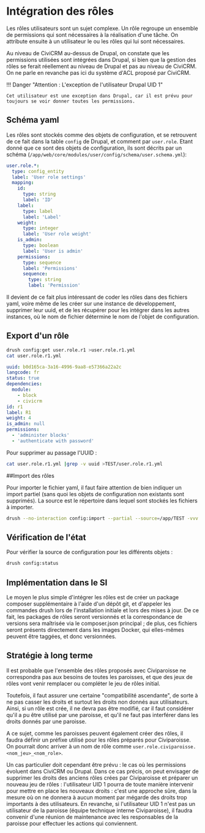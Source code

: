 # Intégration des rôles

Les rôles utilisateurs sont un sujet complexe. Un rôle regroupe un ensemble de permissions qui sont nécessaires à la réalisation d'une tâche.
On attribute ensuite à un utilisateur le ou les rôles qui lui sont nécessaires.


Au niveau de CiviCRM au-dessus de Drupal, on constate que les permissions utilisées sont intégrées dans Drupal, si bien que la gestion des rôles se ferait réellement au niveau de Drupal et pas au niveau de CiviCRM. On ne parle en revanche pas ici du système d'ACL proposé par CiviCRM.

!!! Danger "Attention : L'exception de l'utilisateur Drupal UID 1"

    Cet utilisateur est une exception dans Drupal, car il est prévu pour toujours se voir donner toutes les permissions.


## Schéma yaml

Les rôles sont stockés comme des objets de configuration, et se retrouvent de ce fait dans la table `config` de Drupal, et comment par `user.role`. Etant donné que ce sont des objets de configuration, ils sont décrits par un schéma (`/app/web/core/modules/user/config/schema/user.schema.yml`):

```yaml
user.role.*:
  type: config_entity
  label: 'User role settings'
  mapping:
    id:
      type: string
      label: 'ID'
    label:
      type: label
      label: 'Label'
    weight:
      type: integer
      label: 'User role weight'
    is_admin:
      type: boolean
      label: 'User is admin'
    permissions:
      type: sequence
      label: 'Permissions'
      sequence:
        type: string
        label: 'Permission'

```

Il devient de ce fait plus intéressant de coder les rôles dans des fichiers yaml, voire même de les créer sur une instance de développement, supprimer leur uuid, et de les récupérer pour les intégrer dans les autres instances, où le nom de fichier détermine le nom de l'objet de configuration.

## Export d'un rôle

```bash
drush config:get user.role.r1 >user.role.r1.yml
cat user.role.r1.yml
```

```yaml
uuid: b0d165ca-3a16-4996-9aa8-e57366a22a2c
langcode: fr
status: true
dependencies:
  module:
    - block
    - civicrm
id: r1
label: R1
weight: 4
is_admin: null
permissions:
  - 'administer blocks'
  - 'authenticate with password'
```

Pour supprimer au passage l'UUID :

```bash
cat user.role.r1.yml |grep -v uuid >TEST/user.role.r1.yml
```

##Import des rôles

Pour importer le fichier yaml, il faut faire attention de bien indiquer un import partiel (sans quoi les objets de configuration non existants sont supprimés). La source est le répertoire dans lequel sont stockés les fichiers à importer.

```bash
drush --no-interaction config:import --partial --source=/app/TEST -vvv
```

## Vérification de l'état

Pour vérifier la source de configuration pour les différents objets :

```bash
drush config:status
```

## Implémentation dans le SI
Le moyen le plus simple d'intégrer les rôles est de créer un package composer supplémentaire à l'aide d'un dépôt git, et d'appeler les commandes drush lors de l'installation initiale et lors des mises à jour. De ce fait, les packages de rôles seront versionnés et la correspondance de versions sera maîtrisée via le composer.json principal ; de plus, ces fichiers seront présents directement dans les images Docker, qui elles-mêmes peuvent être taggées, et donc versionnées.

## Stratégie à long terme
Il est probable que l'ensemble des rôles proposés avec Civiparoisse ne correspondra pas aux besoins de toutes les paroisses, et que des jeux de rôles vont venir remplacer ou compléter le jeu de rôles initial.

Toutefois, il faut assurer une certaine "compatibilité ascendante", de sorte à ne pas casser les droits et surtout les droits non donnés aux utilisateurs. Ainsi, si un rôle est crée, il ne devra pas être modifié, car il faut considérer qu'il a pu être utilisé par une paroisse, et qu'il ne faut pas interférer dans les droits donnés par une paroisse.

A ce sujet, comme les paroisses peuvent également créer des rôles, il faudra définir un préfixe utilisé pour les rôles préparés pour Civiparoisse. On pourrait donc arriver à un nom de rôle comme  `user.role.civiparoisse.<nom_jeu>_<nom_role>`.

Un cas particulier doit cependant être prévu : le cas où les permissions évoluent dans CiviCRM ou Drupal. Dans ce cas précis, on peut envisager de supprimer les droits des anciens rôles crées par Civiparoisse et préparer un nouveau jeu de rôles : l'utilisateur UID 1 pourra de toute manière intervenir pour mettre en place les nouveaux droits : c'est une approche sûre, dans la mesure où on ne donnera à aucun moment par mégarde des droits trop importants à des utilisateurs. En revanche, si l'utilisateur UID 1 n'est pas un utilisateur de la paroisse (équipe technique interne Civiparoisse), il faudra convenir d'une réunion de maintenance avec les responsables de la paroisse pour effectuer les actions qui conviennent.

